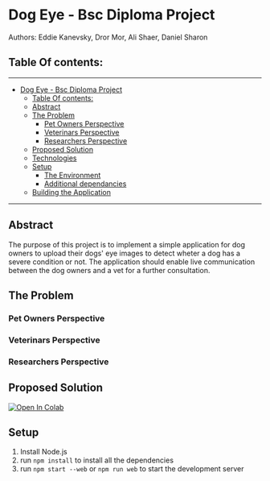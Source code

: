 # Dog Eye - Bsc Diploma Project
Authors: 
Eddie Kanevsky, 
Dror Mor,
Ali Shaer,
Daniel Sharon

## Table Of contents:
---
- [Dog Eye - Bsc Diploma Project](#dog-eye---bsc-diploma-project)
  - [Table Of contents:](#table-of-contents)
  - [Abstract](#abstract)
  - [The Problem](#the-problem)
    - [Pet Owners Perspective](#pet-owners-perspective)
    - [Veterinars Perspective](#veterinars-perspective)
    - [Researchers Perspective](#researchers-perspective)
  - [Proposed Solution](#proposed-solution)
  - [Technologies](#technologies)
  - [Setup](#setup)
    - [The Environment](#the-environment)
    - [Additional dependancies](#additional-dependancies)
  - [Building the Application](#building-the-application)
---

## Abstract

The purpose of this project is to implement a simple application for dog owners to upload their dogs' eye images to detect wheter a dog has a severe condition or not. The application should enable live communication between the dog owners and a vet for a further consultation. 

## The Problem

### Pet Owners Perspective

### Veterinars Perspective

### Researchers Perspective

## Proposed Solution

[![Open In Colab](https://colab.research.google.com/assets/colab-badge.svg)](https://colab.research.google.com/drive/1FOOfM8w0CS5xwPlwvV0bp-DhLa_DdDgg)

## Setup
1. Install Node.js
2. run `npm install` to install all the dependencies
3. run `npm start --web` or `npm run web` to start the development server
